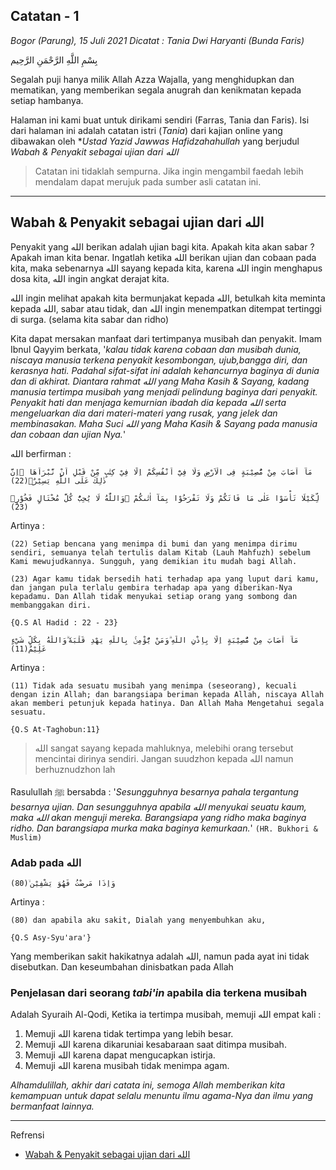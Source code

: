 ## Catatan - 1

*Bogor (Parung), 15 Juli 2021*
*Dicatat : Tania Dwi Haryanti (Bunda Faris)*

بِسْمِ اللَّهِ الرَّحْمَنِ الرَّحِيم

Segalah puji hanya milik Allah Azza Wajalla, yang menghidupkan dan mematikan, yang memberikan segala anugrah dan kenikmatan kepada setiap hambanya.

Halaman ini kami buat untuk dirikami sendiri (Farras, Tania dan Faris). Isi dari halaman ini adalah catatan istri (*Tania*) dari kajian online yang dibawakan oleh **Ustad Yazid Jawwas Hafidzahahullah* yang berjudul *Wabah & Penyakit sebagai ujian dari الله‎*

> Catatan ini tidaklah sempurna. Jika ingin mengambil faedah lebih mendalam dapat merujuk pada sumber asli catatan ini.

___

## Wabah & Penyakit sebagai ujian dari الله‎

Penyakit yang الله‎ berikan adalah ujian bagi kita. Apakah kita akan sabar ? Apakah iman kita benar.
Ingatlah ketika الله‎ berikan ujian dan cobaan pada kita, maka sebenarnya الله‎ sayang kepada kita, karena الله‎ ingin menghapus dosa kita, الله‎ ingin angkat derajat kita.

الله‎ ingin melihat apakah kita bermunjakat kepada الله‎, betulkah kita meminta kepada الله‎, sabar atau tidak, dan الله‎ ingin menempatkan ditempat tertinggi di surga. (selama kita sabar dan ridho)


Kita dapat mersakan manfaat dari tertimpanya musibah dan penyakit.
Imam Ibnul Qayyim berkata, '*kalau tidak karena cobaan dan musibah dunia, niscaya manusia terkena penyakit kesombongan, ujub,bangga diri, dan kerasnya hati. Padahal sifat-sifat ini adalah kehancurnya baginya di dunia dan di akhirat. Diantara rahmat الله‎ yang Maha Kasih & Sayang, kadang manusia tertimpa musibah yang menjadi pelindung baginya dari penyakit. Penyakit hati dan menjaga kemurnian ibadah dia kepada الله‎ serta mengeluarkan dia dari materi-materi yang rusak, yang jelek dan membinasakan. Maha Suci الله‎ yang Maha Kasih & Sayang pada manusia dan cobaan dan ujian Nya.*'


الله berfirman :
``` {.shell .no-copy}
مَآ اَصَابَ مِنْ مُّصِيْبَةٍ فِى الْاَرْضِ وَلَا فِيْٓ اَنْفُسِكُمْ اِلَّا فِيْ كِتٰبٍ مِّنْ قَبْلِ اَنْ نَّبْرَاَهَا ۗاِنَّ ذٰلِكَ عَلَى اللّٰهِ يَسِيْرٌۖ(22)

لِّكَيْلَا تَأْسَوْا عَلٰى مَا فَاتَكُمْ وَلَا تَفْرَحُوْا بِمَآ اٰتٰىكُمْ ۗوَاللّٰهُ لَا يُحِبُّ كُلَّ مُخْتَالٍ فَخُوْرٍۙ (23)
```
Artinya :
```  {.shell .no-copy}
(22) Setiap bencana yang menimpa di bumi dan yang menimpa dirimu sendiri, semuanya telah tertulis dalam Kitab (Lauh Mahfuzh) sebelum Kami mewujudkannya. Sungguh, yang demikian itu mudah bagi Allah.

(23) Agar kamu tidak bersedih hati terhadap apa yang luput dari kamu, dan jangan pula terlalu gembira terhadap apa yang diberikan-Nya kepadamu. Dan Allah tidak menyukai setiap orang yang sombong dan membanggakan diri.
```
`{Q.S Al Hadid : 22 - 23}`


``` {.shell .no-copy}
مَآ اَصَابَ مِنْ مُّصِيْبَةٍ اِلَّا بِاِذْنِ اللّٰهِ ۗوَمَنْ يُّؤْمِنْۢ بِاللّٰهِ يَهْدِ قَلْبَهٗ ۗوَاللّٰهُ بِكُلِّ شَيْءٍ عَلِيْمٌ(11)
```
Artinya :
``` {.shell .no-copy}
(11) Tidak ada sesuatu musibah yang menimpa (seseorang), kecuali dengan izin Allah; dan barangsiapa beriman kepada Allah, niscaya Allah akan memberi petunjuk kepada hatinya. Dan Allah Maha Mengetahui segala sesuatu.
```
`{Q.S At-Taghobun:11}`

> الله sangat sayang kepada mahluknya, melebihi orang tersebut mencintai dirinya sendiri. Jangan suudzhon kepada الله namun berhuznudzhon lah

Rasulullah ﷺ bersabda :
'*Sesungguhnya besarnya pahala tergantung besarnya ujian. Dan sesungguhnya apabila الله menyukai seuatu kaum, maka الله akan menguji mereka. Barangsiapa yang ridho maka baginya ridho. Dan barangsiapa murka maka baginya kemurkaan.*'
`(HR. Bukhori & Muslim)`


### Adab pada الله

``` {.shell .no-copy}
وَاِذَا مَرِضْتُ فَهُوَ يَشْفِيْنِ ۙ(80)
```
Artinya :
``` {.shell .no-copy}
(80) dan apabila aku sakit, Dialah yang menyembuhkan aku,
```
`{Q.S Asy-Syu'ara'}`

Yang memberikan sakit hakikatnya adalah الله, namun pada ayat ini tidak disebutkan. Dan keseumbahan dinisbatkan pada Allah

### Penjelasan dari seorang *tabi'in* apabila dia terkena musibah
Adalah Syuraih Al-Qodi, Ketika ia tertimpa musibah, memuji الله empat kali :

1. Memuji الله karena tidak tertimpa yang lebih besar.
2. Memuji الله karena dikaruniai kesabaraan saat ditimpa musibah.
3. Memuji الله karena dapat mengucapkan istirja.
4. Memuji الله karena musibah tidak menimpa agam.


*Alhamdulillah, akhir dari catata ini, semoga Allah memberikan kita kemampuan untuk dapat selalu menuntu ilmu agama-Nya dan ilmu yang bermanfaat lainnya.*




___
Refrensi

* [Wabah & Penyakit sebagai ujian dari الله‎](https://www.youtube.com/watch?v=nGxlSrd7ZTU)
